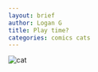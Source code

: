 ```yaml
---
layout: brief
author: Logan G
title: Play time?
categories: comics cats
---
```


![cat](/briefs/2019/05/2019-05-28-cat.png)